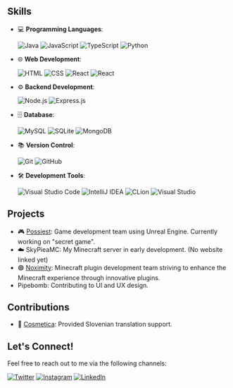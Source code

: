 ## Skills

- 💻 **Programming Languages**:
  
  ![Java](https://img.shields.io/badge/Java-%20-orange?style=for-the-badge&logo=java&logoColor=white)
  ![JavaScript](https://img.shields.io/badge/JavaScript-%20-orange?style=for-the-badge&logo=javascript&logoColor=white)
  ![TypeScript](https://img.shields.io/badge/TypeScript-%20-orange?style=for-the-badge&logo=typescript&logoColor=white)
  ![Python](https://img.shields.io/badge/Python-%20-orange?style=for-the-badge&logo=python&logoColor=white)

- 🌐 **Web Development**:
  
  ![HTML](https://img.shields.io/badge/HTML-%20-blue?style=for-the-badge&logo=html5&logoColor=white)
  ![CSS](https://img.shields.io/badge/CSS-%20-blue?style=for-the-badge&logo=css3&logoColor=white)
  ![React](https://img.shields.io/badge/React-%20-blue?style=for-the-badge&logo=react&logoColor=white)
  ![React](https://img.shields.io/badge/Vite-%20-blue?style=for-the-badge&logo=vite&logoColor=white)

- ⚙️ **Backend Development**:
  
  ![Node.js](https://img.shields.io/badge/Node.js-%20-lightgrey?style=for-the-badge&logo=node-dot-js&logoColor=white)
  ![Express.js](https://img.shields.io/badge/Express.js-%20-lightgrey?style=for-the-badge&logo=express&logoColor=white)

- 🗄️ **Database**:
  
  ![MySQL](https://img.shields.io/badge/MySQL-%20-green?style=for-the-badge&logo=mysql&logoColor=white)
  ![SQLite](https://img.shields.io/badge/SQLite-%20-green?style=for-the-badge&logo=sqlite&logoColor=white)
  ![MongoDB](https://img.shields.io/badge/MongoDB-%20-green?style=for-the-badge&logo=mongodb&logoColor=white)

- 📚 **Version Control**:
  
  ![Git](https://img.shields.io/badge/Git-%20-blueviolet?style=for-the-badge&logo=git&logoColor=white)
  ![GitHub](https://img.shields.io/badge/GitHub-%20-blueviolet?style=for-the-badge&logo=github&logoColor=white)

- 🛠️ **Development Tools**:
  
  ![Visual Studio Code](https://img.shields.io/badge/VS%20Code-%20-yellow?style=for-the-badge&logo=visual-studio-code&logoColor=white)
  ![IntelliJ IDEA](https://img.shields.io/badge/IntelliJ%20IDEA-%20-yellow?style=for-the-badge&logo=intellij-idea&logoColor=white)
  ![CLion](https://img.shields.io/badge/CLion-%20-yellow?style=for-the-badge&logo=clion&logoColor=white)
  ![Visual Studio](https://img.shields.io/badge/Visual%20Studio-%20-yellow?style=for-the-badge&logo=visual-studio&logoColor=white)

## Projects

- 🎮 [Possiest](https://possiest.com): Game development team using Unreal Engine. Currently working on "secret game".
- ☁️ SkyPieaMC: My Minecraft server in early development. (No website linked yet)
- 🟣 [Noximity](https://noximity.com): Minecraft plugin development team striving to enhance the Minecraft experience through innovative plugins.
- Pipebomb: Contributing to UI and UX design.

## Contributions

- 👑 [Cosmetica](https://cosmetica.cc): Provided Slovenian translation support.

## Let's Connect!

Feel free to reach out to me via the following channels:

[![Twitter](https://img.shields.io/twitter/follow/matonsocials?style=social)](https://twitter.com/matonsocials)
[![Instagram](https://img.shields.io/badge/Instagram-Follow-blueviolet?style=social&logo=instagram)](https://www.instagram.com/matonsocials/)
[![LinkedIn](https://img.shields.io/badge/LinkedIn-Connect-blue?style=social&logo=linkedin)](https://www.linkedin.com/in/mathias-clari-drenik/)
